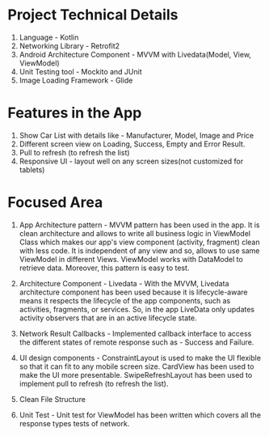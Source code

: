 # Project Technical Details
1. Language - Kotlin
2. Networking Library - Retrofit2
3. Android Architecture Component - MVVM with Livedata(Model, View, ViewModel)
4. Unit Testing tool - Mockito and JUnit
5. Image Loading Framework - Glide

# Features in the App
1. Show Car List with details like - Manufacturer, Model, Image and Price
2. Different screen view on Loading, Success, Empty and Error Result.
3. Pull to refresh (to refresh the list)
4. Responsive UI - layout well on any screen sizes(not customized for tablets)

# Focused Area
1.  App Architecture pattern - MVVM pattern has been used in the app. It is clean architecture and allows to write all business logic
    in ViewModel Class which makes our app's view component (activity, fragment) clean with less code. It is independent of any view and so,
    allows to use same ViewModel in different Views. ViewModel works with DataModel to retrieve data. Moreover, this pattern is easy to test.

2.  Architecture Component - Livedata - With the MVVM, Livedata architecture component has been used because
    it is lifecycle-aware means it respects the lifecycle of the app components, such as activities, fragments, or services.
    So, in the app LiveData only updates activity observers that are in an active lifecycle state.

3.  Network Result Callbacks - Implemented callback interface to access the different states of remote response such as - Success and Failure.

4.  UI design components - ConstraintLayout is used to make the UI flexible so that it can fit to any mobile screen size.
    CardView has been used to make the UI more presentable. SwipeRefreshLayout has been used to implement pull to refresh (to refresh the list).

5.  Clean File Structure

6.  Unit Test - Unit test for ViewModel has been written which covers all the response types tests of network.